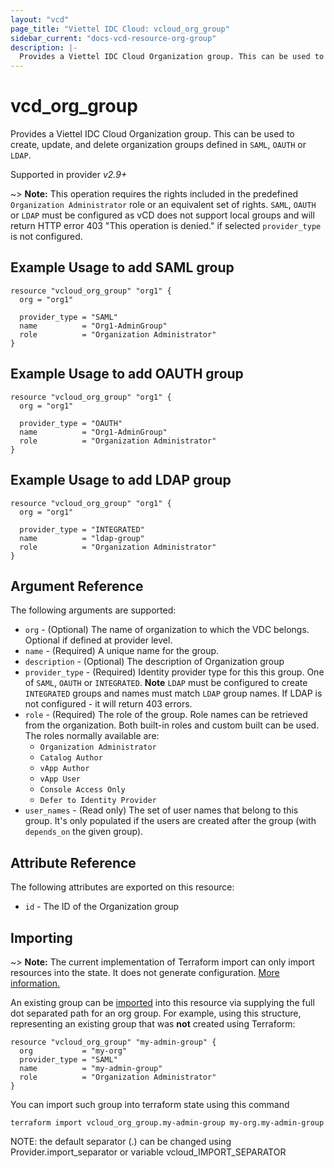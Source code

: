 ```yaml
---
layout: "vcd"
page_title: "Viettel IDC Cloud: vcloud_org_group"
sidebar_current: "docs-vcd-resource-org-group"
description: |-
  Provides a Viettel IDC Cloud Organization group. This can be used to create, update, and delete organization groups defined in SAML or LDAP.
---
```


# vcd\_org\_group

Provides a Viettel IDC Cloud Organization group. This can be used to create, update, and delete
organization groups defined in `SAML`, `OAUTH` or `LDAP`.

Supported in provider *v2.9+*

~> **Note:** This operation requires the rights included in the predefined `Organization
Administrator` role or an equivalent set of rights. `SAML`, `OAUTH` or `LDAP` must be configured as vCD
does not support local groups and will return HTTP error 403 "This operation is denied." if selected
`provider_type` is not configured.

## Example Usage to add SAML group

```hcl
resource "vcloud_org_group" "org1" {
  org = "org1"

  provider_type = "SAML"
  name          = "Org1-AdminGroup"
  role          = "Organization Administrator"
}
```

## Example Usage to add OAUTH group

```hcl
resource "vcloud_org_group" "org1" {
  org = "org1"

  provider_type = "OAUTH"
  name          = "Org1-AdminGroup"
  role          = "Organization Administrator"
}
```

## Example Usage to add LDAP group

```hcl
resource "vcloud_org_group" "org1" {
  org = "org1"

  provider_type = "INTEGRATED"
  name          = "ldap-group"
  role          = "Organization Administrator"
}
```


## Argument Reference

The following arguments are supported:

* `org` - (Optional) The name of organization to which the VDC belongs. Optional if defined at provider level.
* `name` - (Required) A unique name for the group.
* `description` - (Optional) The description of Organization group
* `provider_type` - (Required) Identity provider type for this this group. One of `SAML`, `OAUTH` or
  `INTEGRATED`. **Note** `LDAP` must be configured to create `INTEGRATED` groups and names must
  match `LDAP` group names. If LDAP is not configured - it will return 403 errors.
* `role` - (Required) The role of the group. Role names can be retrieved from the organization. Both built-in roles and
  custom built can be used. The roles normally available are:
    * `Organization Administrator`
    * `Catalog Author`
    * `vApp Author`
    * `vApp User`
    * `Console Access Only`
    * `Defer to Identity Provider`
* `user_names` - (Read only) The set of user names that belong to this group. It's only populated if the users
  are created after the group (with `depends_on` the given group).

## Attribute Reference

The following attributes are exported on this resource:

* `id` - The ID of the Organization group

## Importing

~> **Note:** The current implementation of Terraform import can only import resources into the state. It does not generate
configuration. [More information.][docs-import]

An existing group can be [imported][docs-import] into this resource via supplying the full dot separated path for an
org group. For example, using this structure, representing an existing group that was **not** created using Terraform:

```hcl
resource "vcloud_org_group" "my-admin-group" {
  org           = "my-org"
  provider_type = "SAML"
  name          = "my-admin-group"
  role          = "Organization Administrator"
}
```

You can import such group into terraform state using this command

```
terraform import vcloud_org_group.my-admin-group my-org.my-admin-group
```

NOTE: the default separator (.) can be changed using Provider.import_separator or variable vcloud_IMPORT_SEPARATOR

[docs-import]:https://www.terraform.io/docs/import/
